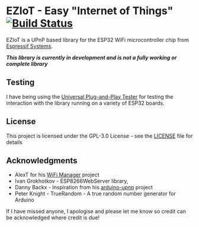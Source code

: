 # EZIoT - Easy "Internet of Things" [![Build Status](https://travis-ci.org/EZIoT/EZIoT.svg?branch=master)](https://travis-ci.org/EZIoT/EZIoT)

EZIoT is a UPnP based library for the ESP32 WiFi microcontroller chip from [Espressif Systems](https://www.espressif.com/).
 
***This library is currently in development and is not a fully working or complete library***

## Testing

I have being using the [Universal Plug-and-Play Tester](http://noeld.com/programs.asp?cat=dstools#upnptest) for 
testing the interaction with the library running on a variety of ESP32 boards.

## License

This project is licensed under the GPL-3.0 License - see the [LICENSE](LICENSE) file for details

## Acknowledgments

* AlexT for his [WiFi Manager](https://github.com/tzapu) project
* Ivan Grokhotkov - ESP8266WebServer library,
* Danny Backx - Inspiration from his [arduino-upnp](https://github.com/dannybackx/arduino-upnp) project
* Peter Knight - TrueRandom - A true random number generator for Arduino

If I have missed anyone, I apologise and please let me know so credit can be acknowledged where credit is due!
